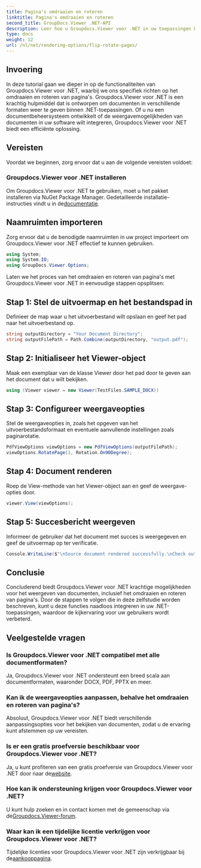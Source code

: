 ```yaml
---
title: Pagina's omdraaien en roteren
linktitle: Pagina's omdraaien en roteren
second_title: GroupDocs.Viewer .NET-API
description: Leer hoe u Groupdocs.Viewer voor .NET in uw toepassingen kunt integreren voor een naadloze weergave, omdraaien en roteren van documenten.
type: docs
weight: 12
url: /nl/net/rendering-options/flip-rotate-pages/
---
```

## Invoering
In deze tutorial gaan we dieper in op de functionaliteiten van Groupdocs.Viewer voor .NET, waarbij we ons specifiek richten op het omdraaien en roteren van pagina's. Groupdocs.Viewer voor .NET is een krachtig hulpmiddel dat is ontworpen om documenten in verschillende formaten weer te geven binnen .NET-toepassingen. Of u nu een documentbeheersysteem ontwikkelt of de weergavemogelijkheden van documenten in uw software wilt integreren, Groupdocs.Viewer voor .NET biedt een efficiënte oplossing.
## Vereisten
Voordat we beginnen, zorg ervoor dat u aan de volgende vereisten voldoet:
### Groupdocs.Viewer voor .NET installeren
 Om Groupdocs.Viewer voor .NET te gebruiken, moet u het pakket installeren via NuGet Package Manager. Gedetailleerde installatie-instructies vindt u in de[documentatie](https://reference.groupdocs.com/viewer/net/).

## Naamruimten importeren
Zorg ervoor dat u de benodigde naamruimten in uw project importeert om Groupdocs.Viewer voor .NET effectief te kunnen gebruiken.
```csharp
using System;
using System.IO;
using GroupDocs.Viewer.Options;
```

Laten we het proces van het omdraaien en roteren van pagina's met Groupdocs.Viewer voor .NET in eenvoudige stappen opsplitsen:
## Stap 1: Stel de uitvoermap en het bestandspad in
Definieer de map waar u het uitvoerbestand wilt opslaan en geef het pad naar het uitvoerbestand op.
```csharp
string outputDirectory = "Your Document Directory";
string outputFilePath = Path.Combine(outputDirectory, "output.pdf");
```
## Stap 2: Initialiseer het Viewer-object
Maak een exemplaar van de klasse Viewer door het pad door te geven aan het document dat u wilt bekijken.
```csharp
using (Viewer viewer = new Viewer(TestFiles.SAMPLE_DOCX))
```
## Stap 3: Configureer weergaveopties
Stel de weergaveopties in, zoals het opgeven van het uitvoerbestandsformaat en eventuele aanvullende instellingen zoals paginarotatie.
```csharp
PdfViewOptions viewOptions = new PdfViewOptions(outputFilePath);
viewOptions.RotatePage(1, Rotation.On90Degree);
```
## Stap 4: Document renderen
Roep de View-methode van het Viewer-object aan en geef de weergave-opties door.
```csharp
viewer.View(viewOptions);
```
## Stap 5: Succesbericht weergeven
Informeer de gebruiker dat het document met succes is weergegeven en geef de uitvoermap op ter verificatie.
```csharp
Console.WriteLine($"\nSource document rendered successfully.\nCheck output in {outputDirectory}.");
```

## Conclusie
Concluderend biedt Groupdocs.Viewer voor .NET krachtige mogelijkheden voor het weergeven van documenten, inclusief het omdraaien en roteren van pagina's. Door de stappen te volgen die in deze zelfstudie worden beschreven, kunt u deze functies naadloos integreren in uw .NET-toepassingen, waardoor de kijkervaring voor uw gebruikers wordt verbeterd.
## Veelgestelde vragen
### Is Groupdocs.Viewer voor .NET compatibel met alle documentformaten?
Ja, Groupdocs.Viewer voor .NET ondersteunt een breed scala aan documentformaten, waaronder DOCX, PDF, PPTX en meer.
### Kan ik de weergaveopties aanpassen, behalve het omdraaien en roteren van pagina's?
Absoluut, Groupdocs.Viewer voor .NET biedt verschillende aanpassingsopties voor het bekijken van documenten, zodat u de ervaring kunt afstemmen op uw vereisten.
### Is er een gratis proefversie beschikbaar voor Groupdocs.Viewer voor .NET?
 Ja, u kunt profiteren van een gratis proefversie van Groupdocs.Viewer voor .NET door naar de[website](https://releases.groupdocs.com/).
### Hoe kan ik ondersteuning krijgen voor Groupdocs.Viewer voor .NET?
 U kunt hulp zoeken en in contact komen met de gemeenschap via de[Groupdocs.Viewer-forum](https://forum.groupdocs.com/c/viewer/9).
### Waar kan ik een tijdelijke licentie verkrijgen voor Groupdocs.Viewer voor .NET?
 Tijdelijke licenties voor Groupdocs.Viewer voor .NET zijn verkrijgbaar bij de[aankooppagina](https://purchase.groupdocs.com/temporary-license/).